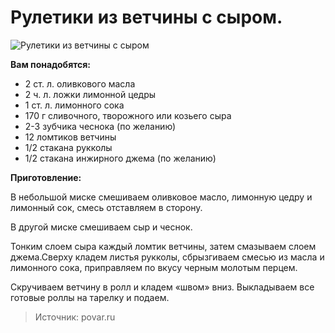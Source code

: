 # Рулетики из ветчины с сыром.
![Рулетики из ветчины с сыром](/images/Kulinar/Salad/ruletiki_vetchina_sir.jpg 'Рулетики из ветчины с сыром')

**Вам понадобятся:**

- 2 ст. л. оливкового масла
- 2 ч. л. ложки лимонной цедры
- 1 ст. л. лимонного сока
- 170 г сливочного, творожного или козьего сыра
- 2-3 зубчика чеснока (по желанию)
- 12 ломтиков ветчины
- 1/2 стакана рукколы
- 1/2 стакана инжирного джема (по желанию)

**Приготовление:**

В небольшой миске смешиваем оливковое масло, лимонную цедру и лимонный сок, смесь отставляем в сторону.

В другой миске смешиваем сыр и чеснок.

Тонким слоем сыра каждый ломтик ветчины, затем смазываем слоем джема.Сверху кладем листья рукколы, сбрызгиваем смесью из масла и лимонного сока, приправляем по вкусу черным молотым перцем.

Скручиваем ветчину в ролл и кладем «швом» вниз. Выкладываем все готовые роллы на тарелку и подаем.

> Источник: povar.ru
